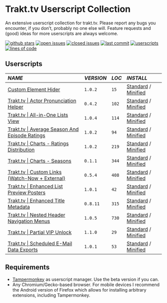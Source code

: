 # Trakt.tv Userscript Collection
An extensive userscript collection for trakt.tv. Please report any bugs you encounter, if you don’t, probably no one else will. Feature requests and (good) ideas for more userscripts are always welcome.

[![github stars](https://img.shields.io/github/stars/Fenn3c401/Trakt.tv-Userscript-Collection?style=flat&color=e8a402)](../../stargazers) [![open issues](https://img.shields.io/github/issues/Fenn3c401/Trakt.tv-Userscript-Collection?color=39bd4b)](../../issues) [![closed issues](https://img.shields.io/github/issues-closed/Fenn3c401/Trakt.tv-Userscript-Collection?color=9c65fc)](../../issues?q=is%3Aissue%20state%3Aclosed) [![last commit](https://img.shields.io/github/last-commit/Fenn3c401/Trakt.tv-Userscript-Collection?color=blue)](../../commits) [![userscripts](https://img.shields.io/badge/userscripts-12-f25e1d)](#userscripts) [![lines of code](https://img.shields.io/badge/loc-2465-orange)](#userscripts)

## Userscripts
| *NAME* | *VERSION* | *LOC* | *INSTALL* |
|:---|:---|:---|:---|
| [Custom Element Hider](userscripts/docs/rg49pj29.md) | `1.0.2` | `15` | [Standard](https://raw.githubusercontent.com/Fenn3c401/Trakt.tv-Userscript-Collection/main/userscripts/dist/rg49pj29.user.js) / [Minified](https://raw.githubusercontent.com/Fenn3c401/Trakt.tv-Userscript-Collection/main/userscripts/dist/rg49pj29.min.user.js) |
| [Trakt.tv \| Actor Pronunciation Helper](userscripts/docs/71cd9s61.md) | `0.4.2` | `102` | [Standard](https://raw.githubusercontent.com/Fenn3c401/Trakt.tv-Userscript-Collection/main/userscripts/dist/71cd9s61.user.js) / [Minified](https://raw.githubusercontent.com/Fenn3c401/Trakt.tv-Userscript-Collection/main/userscripts/dist/71cd9s61.min.user.js) |
| [Trakt.tv \| All-in-One Lists View](userscripts/docs/p2o98x5r.md) | `1.0.4` | `114` | [Standard](https://raw.githubusercontent.com/Fenn3c401/Trakt.tv-Userscript-Collection/main/userscripts/dist/p2o98x5r.user.js) / [Minified](https://raw.githubusercontent.com/Fenn3c401/Trakt.tv-Userscript-Collection/main/userscripts/dist/p2o98x5r.min.user.js) |
| [Trakt.tv \| Average Season And Episode Ratings](userscripts/docs/yl9xlca7.md) | `1.0.2` | `94` | [Standard](https://raw.githubusercontent.com/Fenn3c401/Trakt.tv-Userscript-Collection/main/userscripts/dist/yl9xlca7.user.js) / [Minified](https://raw.githubusercontent.com/Fenn3c401/Trakt.tv-Userscript-Collection/main/userscripts/dist/yl9xlca7.min.user.js) |
| [Trakt.tv \| Charts - Ratings Distribution](userscripts/docs/pmdf6nr9.md) | `1.0.2` | `219` | [Standard](https://raw.githubusercontent.com/Fenn3c401/Trakt.tv-Userscript-Collection/main/userscripts/dist/pmdf6nr9.user.js) / [Minified](https://raw.githubusercontent.com/Fenn3c401/Trakt.tv-Userscript-Collection/main/userscripts/dist/pmdf6nr9.min.user.js) |
| [Trakt.tv \| Charts - Seasons](userscripts/docs/cs1u5z40.md) | `0.1.1` | `344` | [Standard](https://raw.githubusercontent.com/Fenn3c401/Trakt.tv-Userscript-Collection/main/userscripts/dist/cs1u5z40.user.js) / [Minified](https://raw.githubusercontent.com/Fenn3c401/Trakt.tv-Userscript-Collection/main/userscripts/dist/cs1u5z40.min.user.js) |
| [Trakt.tv \| Custom Links (Watch-Now + External)](userscripts/docs/wkt34fcz.md) | `0.5.4` | `408` | [Standard](https://raw.githubusercontent.com/Fenn3c401/Trakt.tv-Userscript-Collection/main/userscripts/dist/wkt34fcz.user.js) / [Minified](https://raw.githubusercontent.com/Fenn3c401/Trakt.tv-Userscript-Collection/main/userscripts/dist/wkt34fcz.min.user.js) |
| [Trakt.tv \| Enhanced List Preview Posters](userscripts/docs/kji85iek.md) | `1.0.1` | `42` | [Standard](https://raw.githubusercontent.com/Fenn3c401/Trakt.tv-Userscript-Collection/main/userscripts/dist/kji85iek.user.js) / [Minified](https://raw.githubusercontent.com/Fenn3c401/Trakt.tv-Userscript-Collection/main/userscripts/dist/kji85iek.min.user.js) |
| [Trakt.tv \| Enhanced Title Metadata](userscripts/docs/fyk2l3vj.md) | `0.8.11` | `315` | [Standard](https://raw.githubusercontent.com/Fenn3c401/Trakt.tv-Userscript-Collection/main/userscripts/dist/fyk2l3vj.user.js) / [Minified](https://raw.githubusercontent.com/Fenn3c401/Trakt.tv-Userscript-Collection/main/userscripts/dist/fyk2l3vj.min.user.js) |
| [Trakt.tv \| Nested Header Navigation Menus](userscripts/docs/txw82860.md) | `1.0.5` | `730` | [Standard](https://raw.githubusercontent.com/Fenn3c401/Trakt.tv-Userscript-Collection/main/userscripts/dist/txw82860.user.js) / [Minified](https://raw.githubusercontent.com/Fenn3c401/Trakt.tv-Userscript-Collection/main/userscripts/dist/txw82860.min.user.js) |
| [Trakt.tv \| Partial VIP Unlock](userscripts/docs/x70tru7b.md) | `1.1.0` | `29` | [Standard](https://raw.githubusercontent.com/Fenn3c401/Trakt.tv-Userscript-Collection/main/userscripts/dist/x70tru7b.user.js) / [Minified](https://raw.githubusercontent.com/Fenn3c401/Trakt.tv-Userscript-Collection/main/userscripts/dist/x70tru7b.min.user.js) |
| [Trakt.tv \| Scheduled E-Mail Data Exports](userscripts/docs/2hc6zfyy.md) | `1.0.1` | `53` | [Standard](https://raw.githubusercontent.com/Fenn3c401/Trakt.tv-Userscript-Collection/main/userscripts/dist/2hc6zfyy.user.js) / [Minified](https://raw.githubusercontent.com/Fenn3c401/Trakt.tv-Userscript-Collection/main/userscripts/dist/2hc6zfyy.min.user.js) |

## Requirements
- [Tampermonkey](https://www.tampermonkey.net) as userscript manager. Use the beta version if you can.
- Any Chromium/Gecko-based browser. For mobile devices I recommend the Android version of Firefox which allows for installing arbitrary extensions, including Tampermonkey.

